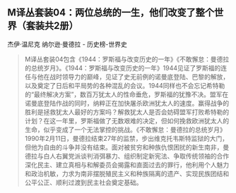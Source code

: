 ## M译丛套装04：两位总统的一生，他们改变了整个世界（套装共2册）

杰伊·温尼克 纳尔逊·曼德拉  -  历史榜-世界史

> M译丛套装04包含《1944：罗斯福与改变历史的一年》《不敢懈怠：曼德拉的总统岁月》。《1944：罗斯福与改变历史的一年》1944见证了罗斯福的连任与他在战时领导力的巅峰，见证了史无前例的诺曼底登陆、巴黎的解放，以及奠定了日后和平局势的各种混乱的会议。1944同样也不会忘记希特勒的“最终解决方案”，数百万犹太人的性命垂危，罗斯福的犹豫不决。盟军在诺曼底登陆作战的同时，纳粹正在加快屠杀欧洲犹太人的速度。赢得战争的胜利是拯救犹太人最好的方案吗？解救犹太人是否会妨碍盟军打败希特勒的计划？在这一年里，罗斯福做了无数艰难的决定，但如何挽救欧洲犹太人的生命，似乎变成了一个无法掌控的挑战。《不敢懈怠：曼德拉的总统岁月》1990年2月11日，曼德拉结束27年的监禁，步出维克托韦斯特监狱的大门，但他为自由的斗争并没有结束。面对被贫穷和种族仇恨困扰的新生南非，曼德拉与白人右翼党派谈判消弭暴力、组织制定新宪法、争取传统领袖的合作深化民主、建立真相与和解委员会揭露和直面过去的罪行，他利用个人魅力和政治机敏，力求为南非摆脱殖民主义和种族隔离的遗产、实现民族团结和公平公正、顺利过渡到民主社会奠定基础。
